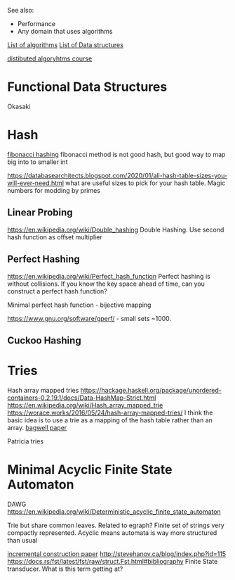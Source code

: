 
See also:
- Performance
- Any domain that uses algorithms

[List of algorithms](https://en.wikipedia.org/wiki/List_of_algorithms)
[List of Data structures](https://en.wikipedia.org/wiki/List_of_data_structures)


[distibuted algoryhtms course](https://www.youtube.com/playlist?list=PL2RY7P3JxZN8g9hFCasNqzuDhZbIbAj54)

# Functional Data Structures
Okasaki

# Hash 
[fibonacci hashing](https://probablydance.com/2018/06/16/fibonacci-hashing-the-optimization-that-the-world-forgot-or-a-better-alternative-to-integer-modulo/) fibonacci method is not good hash, but good way to map big into to smaller int

https://databasearchitects.blogspot.com/2020/01/all-hash-table-sizes-you-will-ever-need.html what are useful sizes to pick for your hash table. Magic numbers for modding by primes

## Linear Probing


https://en.wikipedia.org/wiki/Double_hashing Double Hashing. Use second hash function as offset multiplier
## Perfect Hashing
https://en.wikipedia.org/wiki/Perfect_hash_function
Perfect hashing is without collisions. If you know the key space ahead of time, can you construct a perfect hash function?

Minimal perfect hash function - bijective mapping

https://www.gnu.org/software/gperf/ - small sets ~1000.


## Cuckoo Hashing


# Tries

Hash array mapped tries https://hackage.haskell.org/package/unordered-containers-0.2.19.1/docs/Data-HashMap-Strict.html
https://en.wikipedia.org/wiki/Hash_array_mapped_trie
https://worace.works/2016/05/24/hash-array-mapped-tries/
I think the basic idea is to use a trie as a mapping of the hash table rather than an array.
[bagwell paper](https://lampwww.epfl.ch/papers/idealhashtrees.pdf)


Patricia tries
# Minimal Acyclic Finite State Automaton
DAWG
https://en.wikipedia.org/wiki/Deterministic_acyclic_finite_state_automaton

Trie but share common leaves. Related to egraph?
Finite set of strings very compactly represented.
Acyclic means automata is way more structured than usual

[incremental construction paper](https://aclanthology.org/J00-1002.pdf)
http://stevehanov.ca/blog/index.php?id=115
https://docs.rs/fst/latest/fst/raw/struct.Fst.html#bibliography
Finite State transducer. What is this term getting at?